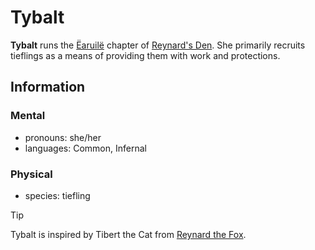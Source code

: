 # Tybalt

**Tybalt** runs the [Ëaruilë](../../../societies/esterfell-accord/earuile.md) chapter of [Reynard's Den](../reynards-den.md). She primarily recruits tieflings as a means of providing them with work and protections.

## Information

### Mental

- pronouns: she/her
- languages: Common, Infernal

### Physical

- species: tiefling


> [!TIP]
Tybalt is inspired by Tibert the Cat from [Reynard the Fox](https://en.wikipedia.org/wiki/Reynard_the_Fox).
